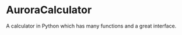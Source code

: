 AuroraCalculator
================

A calculator in Python which has many functions and a great interface.
